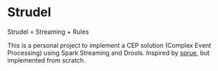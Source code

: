 Strudel
=======
 
Strudel = Streaming + Rules

This is a personal project to implement a CEP solution (Complex Event Processing) using Spark Streaming and Drools.
Inspired by [sprue](https://github.com/mganta/sprue), but implemented from scratch.
